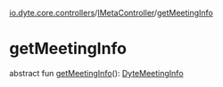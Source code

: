 [io.dyte.core.controllers](../index.md)/[IMetaController](index.md)/[getMeetingInfo](get-meeting-info.md)

# getMeetingInfo


abstract fun [getMeetingInfo](get-meeting-info.md)(): [DyteMeetingInfo](../../com.dyte.mobilecorekmm.models/-dyte-meeting-info/index.md)
